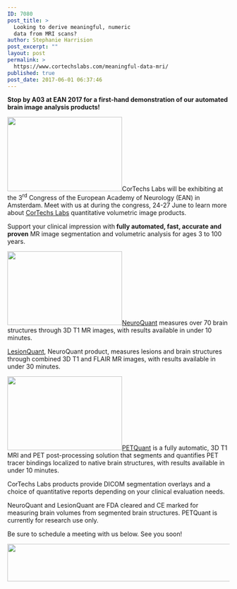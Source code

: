 ```yaml
---
ID: 7080
post_title: >
  Looking to derive meaningful, numeric
  data from MRI scans?
author: Stephanie Harrision
post_excerpt: ""
layout: post
permalink: >
  https://www.cortechslabs.com/meaningful-data-mri/
published: true
post_date: 2017-06-01 06:37:46
---
```

<strong> Stop by A03 at EAN 2017 for a first-hand demonstration of our automated brain image analysis products!</strong>

<strong><a href="https://www.cortechslabs.com/neuroquant"><img class="alignright wp-image-7082" src="https://www.cortechslabs.com/wp-content/uploads/2017/05/NQ-reports-computer.png" alt="" width="260" height="168" /></a></strong>CorTechs Labs will be exhibiting at the 3<sup>rd</sup> Congress of the European Academy of Neurology (EAN) in Amsterdam. Meet with us at during the congress, 24-27 June to learn more about <a href="http://www.cortechslabs.com">CorTechs Labs</a> quantitative volumetric image products.

Support your clinical impression with<strong> fully automated, fast, accurate and proven</strong> MR image segmentation and volumetric analysis for ages 3 to 100 years.

<a href="https://www.cortechslabs.com/lesionquant"><img class="alignright wp-image-7081" src="https://www.cortechslabs.com/wp-content/uploads/2017/05/LQ-on-computer_crop.png" alt="" width="260" height="167" /></a><a href="http://www.cortechslabs.com/neuroquant">NeuroQuant</a> measures over 70 brain structures through 3D T1 MR images, with results available in under 10 minutes.

<a href="http://www.cortechslabs.com/lesionquant">LesionQuant</a>, NeuroQuant product, measures lesions and brain structures through combined 3D T1 and FLAIR MR images, with results available in under 30 minutes.

<a href="http://www.cortechslabs.com/petquant"><img class="alignright wp-image-7088" src="https://www.cortechslabs.com/wp-content/uploads/2017/05/PET-computer.png" alt="" width="260" height="167" />PETQuant</a> is a fully automatic, 3D T1 MRI and PET post-processing solution that segments and quantifies PET tracer bindings localized to native brain structures, with results available in under 10 minutes.

CorTechs Labs products provide DICOM segmentation overlays and a choice of quantitative reports depending on your clinical evaluation needs.

NeuroQuant and LesionQuant are FDA cleared and CE marked for measuring brain volumes from segmented brain structures. PETQuant is currently for research use only.

Be sure to schedule a meeting with us below. See you soon!

<a href="https://www.cortechslabs.com/contact/"><img class="aligncenter wp-image-6746 size-full" src="https://www.cortechslabs.com/wp-content/uploads/2017/03/Schedule-a-meeting.png" alt="" width="886" height="85" /></a>